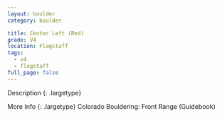 ```yaml
---
layout: boulder
category: boulder

title: Center Left (Red)
grade: V4
location: Flagstaff
tags:
  - v4
  - flagstaff
full_page: false
---
```


Description
{: .largetype}


More Info
{: .largetype}
Colorado Bouldering: Front Range (Guidebook)
